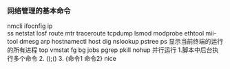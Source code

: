 ### 网络管理的基本命令
nmcli 
ifocnfig
ip  
ss
netstat
losf
route
mtr
traceroute
tcpdump
lsmod
modprobe
ethtool
mii-tool
dmesg
arp
hostnamectl
host
dig
nslookup
pstree
ps 显示当前终端的运行的所有进程
top
vmstat
fg
bg
jobs
pgrep
pkill
nohup
并行运行 1.脚本中后台执行多个命令  2. ();()  3. {命令1 命令2}
nice

<!--stackedit_data:
eyJoaXN0b3J5IjpbLTI0NjI1OTkxMywxMTY4OTEwNDcwLDE5ND
I0NTY2MDMsLTE4MjczOTA0OTEsLTQ3MzQyMzkzMywtMTA1MTk3
NTU3OSwtNjgwMDM3NzcsLTE0Mzc1MTMyODAsLTEwMTE1NzA5OT
UsNzMwOTk4MTE2XX0=
-->